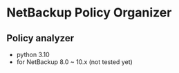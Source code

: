 # NetBackup Policy Organizer
## Policy analyzer

- python 3.10
- for NetBackup 8.0 ~ 10.x (not tested yet)

